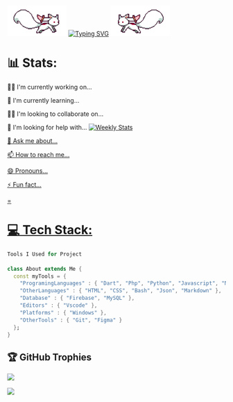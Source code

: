
<img src="https://github.com/waldanzubary/waldanzubary/blob/main/kyubey.gif" height="70" /> [![Typing SVG](https://readme-typing-svg.demolab.com?font=Fira+Code&weight=500&size=25&pause=1000&center=true&vCenter=true&width=435&lines=Hi%2C+I'm+Waldan+Zubary!+%F0%9F%91%8B)](https://git.io/typing-svg) 
<img src="https://github.com/waldanzubary/waldanzubary/blob/main/kyubey-ezgif.com-rotate.gif" height="70" />



#


# 📊 Stats:





👩‍💻 I'm currently working on...  

🧠 I'm currently learning...

👯‍♀️ I'm looking to collaborate on...  

🤔 I'm looking for help with...                  <a href="https://wakatime.com/@WaldanZubary" target="_blank">
	<img width="30%"  alt="Weekly Stats" src="https://github-readme-stats.vercel.app/api/wakatime?username=WaldanZubary&border_radius=5px&theme=dark&bg_color=1f1f1f&border_color=1f1f1f&icon_color=58a6ff&show_icons=true&disable_animations=true&custom_title=Weekly%20Stats">

💬 Ask me about...

📫 How to reach me...

😄 Pronouns...

⚡️ Fun fact... 




=

# 💻 Tech Stack:

```dart
Tools I Used for Project

class About extends Me { 
  const myTools = {  
    "ProgramingLanguages" : { "Dart", "Php", "Python", "Javascript", "Node.Js", },
    "OtherLanguages" : { "HTML", "CSS", "Bash", "Json", "Markdown" },
    "Database" : { "Firebase", "MySQL" },
    "Editors" : { "Vscode" },
    "Platforms" : { "Windows" },
    "OtherTools" : { "Git", "Figma" }
  };
}
```

## 🏆 GitHub Trophies
![](https://github-profile-trophy.vercel.app/?username=waldanzubary&theme=radical&no-frame=true&no-bg=true&margin-w=4)



[![](https://visitcount.itsvg.in/api?id=waldanzubary&icon=0&color=0)](https://visitcount.itsvg.in)


